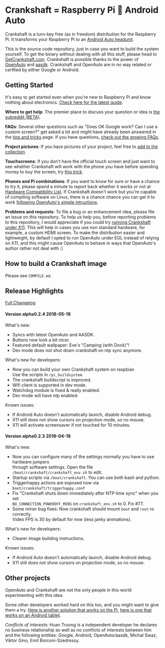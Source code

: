 Crankshaft = Raspberry Pi 💖 Android Auto
==

Crankshaft is a turn-key free (as in freedom) distribution for the Raspberry Pi. It transforms your Raspberry Pi to an [Android Auto headunit](https://www.android.com/auto/).

This is the source code repository, just in case you want to build the system yourself. To get the binary without dealing with all this stuff, please head to [GetCrankshaft.com](http://getcrankshaft.com). Crankshaft is possible thanks to the power of [OpenAuto](https://github.com/f1xpl/openauto) and [aasdk](https://github.com/f1xpl/aasdk). Crankshaft and OpenAuto are in no way related or certfied by either Google or Android.



Getting Started
--

It's easy to get started even when you're new to Raspberry Pi and know nothing about electronics. [Check here for the latest guide](https://github.com/htruong/crankshaft/wiki/Getting-started-with-Crankshaft). 

**Where to get help**: The premier place to discuss your question or idea is [the subreddit (BETA)](https://www.reddit.com/r/crankshaft/). 

**FAQs**: Several other questions such as "Does OK Google work? Can I use a custom screen?" get asked a lot and might have already been answered in the [tips and tricks](https://github.com/htruong/crankshaft/wiki/Hidden-tips,-tricks,-settings,-etc.) page. If you have questions, [check out the growing FAQs](https://github.com/htruong/crankshaft/wiki/Frequently-Asked-Questions).

**Project pictures**: If you have pictures of your project, feel free to [add to the collection](https://photos.app.goo.gl/81hQ6wTuLFNGmRHh2).


**Touchscreens**: If you don't have the official touch screen and just want to see whether Crankshaft will work with the phone you have before spending money to buy the screen, try [this trick](https://github.com/htruong/crankshaft/wiki/Frequently-Asked-Questions#i-have-a-pi3-how-can-i-test-crankshaft-compatibility-with-my-phone-before-i-spend-the-money-to-buy-the-official-screen).

**Phones and Pi combinations**: If you want to know for sure or have a chance to try it, please spend a minute to report back whether it works or not at [Hardware Compatibility List](https://github.com/htruong/crankshaft/issues/2). If Crankshaft doesn't work but you're capable of compiling software on Linux, there is a chance chance you can get it to work [following OpenAuto's simple intructions](https://github.com/htruong/crankshaft/issues/2).



**Problems and requests**: To file a bug or an enhancement idea, please file an issue on this repository. To help us help you, before reporting problems to this repository, I would appreciate if you could try [running Crankshaft under X11](https://github.com/htruong/crankshaft/wiki/Crankshaft-dev-mode). This will help in cases you use non standard hardware, for example, a custom HDMI screen. To make the distribution easier and lightweight, by default I opted to run OpenAuto under EGL instead of relying on X11, and this might cause OpenAuto to behave in ways that OpenAuto's author rather not deal with :)


How to build a Crankshaft image
--

Please see `COMPILE.md`.



Release Highlights
--

[Full Changelog](https://github.com/htruong/crankshaft/blob/master/CHANGELOG.md)

#### Version alpha0.2.4 2018-05-18

What's new:

- Syncs with latest OpenAuto and AASDK.
- Buttons now look a bit nicer.
- Featured default wallpaper: Eve's "Camping (with Dock)"!
- Dev mode does not shut down crankshaft on ntp sync anymore.

What's new for developers:

- Now you can build your own Crankshaft system on raspbian \
  Use the scripts in `rpi_buildsystem`.
- The crankshaft buildscript is improved.
- Wifi client is supported in dev mode.
- Watchdog module is fixed & really enabled.
- Dev mode will have ntp enabled.

Known issues:

- If Android Auto doesn't automatically launch, disable Android debug.
- X11 still does not show cursors on projection mode, so no mouse.
- X11 will activate screensaver if not touched for 10 minutes.

#### Version alpha0.2.3 2018-04-18

What's new:

- Now you can configure many of the settings normally you have to use hardware jumpers\
  through software settings. Open the file `/boot/crankshaft/crankshaft_env.sh` to edit.
- Startup scripts via `/boot/crankshaft`. You can use both bash and python.
- Triggerhappy actions are exposed now via `boot/crankshaft/triggerhappy.conf`
- Fix "Crankshaft shuts down immediately after NTP time sync" when you set \
  `NO_CONNECTION_POWEROFF_MINS` on `crankshaft_env.sh` to 0. Fix #77.
- Some minor bug fixes: 
  Now crankshaft should mount `boot` and `root` ro correctly.\
  Video FPS is 30 by default for now (less janky animations).

What's new for developers:

- Clearer image building instructions.

Known issues:

- If Android Auto doesn't automatically launch, disable Android debug.
- X11 still does not show cursors on projection mode, so no mouse.




Other projects
--

OpenAuto and Crankshaft are not the only people in this world experimenting with this idea. 

Some other developers worked hard on this too, and you might want to give them a try. [Here is another solution that works on the Pi](https://github.com/viktorgino/headunit-desktop), [here is one that works on an Android tablet](https://github.com/borconi/headunit).

*Conflicts of interests*: Huan Truong is a independent developer he declares no business relationship as well as no conflicts of interests between him and the following entities: Google, Android, OpenAuto/aasdk, Michal Swaz, Viktor Gino, Emil Borconi-Szedressy.
